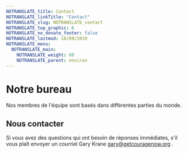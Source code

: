```yaml
---
NOTRANSLATE_title: Contact
NOTRANSLATE_linkTitle: "Contact"
NOTRANSLATE_slug: NOTRANSLATE_contact
NOTRANSLATE_top_graphic: 6
NOTRANSLATE_no_donate_footer: false
NOTRANSLATE_lastmod: 18/09/2019
NOTRANSLATE_menu:
  NOTRANSLATE_main:
    NOTRANSLATE_weight: 60
    NOTRANSLATE_parent: environ
---
```


# Notre bureau

Nos membres de l'équipe sont basés dans différentes parties du monde.

## Nous contacter

Si vous avez des questions qui ont besoin de réponses immédiates, s'il vous plaît envoyer un courriel Gary Krane <a href="mailto:gary@winsisely"> gary@getcouragenow.org </a>.
